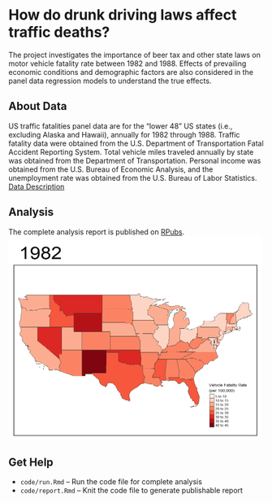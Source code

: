 # How do drunk driving laws affect traffic deaths?
The project investigates the importance of beer tax and other state laws on motor vehicle fatality rate between 1982 and 1988. Effects of prevailing economic conditions and demographic factors are also considered in the panel data regression models to understand the true effects.<br/>
## About Data
US traffic fatalities panel data are for the “lower 48” US states (i.e., excluding Alaska and Hawaii), annually for 1982 through 1988. Traffic fatality data were obtained from the U.S. Department of Transportation Fatal Accident Reporting System. Total vehicle miles traveled annually by state was obtained from the Department of Transportation.  Personal income was obtained from the U.S. Bureau of Economic Analysis, and the unemployment rate was obtained from the U.S. Bureau of Labor Statistics.<br/>
[Data Description](./data/data_description.pdf)
## Analysis
The complete analysis report is published on [RPubs](https://rpubs.com/phxlumens/drunk_driving_fatalities).<br/>
<img src = './support/mrall.gif' width = '500' height = '400'/><br/>
## Get Help
* `code/run.Rmd` – Run the code file for complete analysis
* `code/report.Rmd` – Knit the code file to generate publishable report
